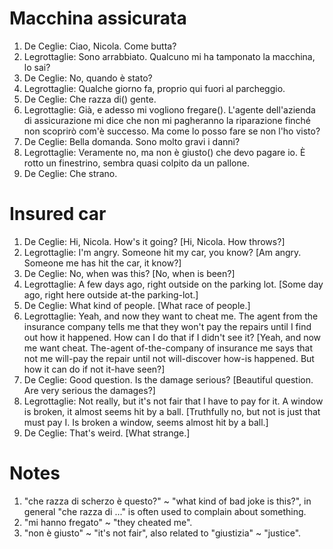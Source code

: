 # Macchina assicurata

1. De Ceglie: Ciao, Nicola. Come butta?
1. Legrottaglie: Sono arrabbiato. Qualcuno mi ha tamponato la macchina, lo sai?
1. De Ceglie: No, quando è stato?
1. Legrottaglie: Qualche giorno fa, proprio qui fuori al parcheggio.
1. De Ceglie: Che razza di() gente.
1. Legrottaglie: Già, e adesso mi vogliono fregare(). L'agente dell'azienda di
assicurazione mi dice che non mi pagheranno la riparazione finché non
scoprirò com'è successo. Ma come lo posso fare se non l'ho visto?
1. De Ceglie: Bella domanda. Sono molto gravi i danni?
1. Legrottaglie: Veramente no, ma non è giusto() che devo pagare io. È rotto un
finestrino, sembra quasi colpito da un pallone.
1. De Ceglie: Che strano.

# Insured car

1. De Ceglie: Hi, Nicola. How's it going?
[Hi, Nicola. How throws?]
1. Legrottaglie: I'm angry. Someone hit my car, you know?
[Am angry. Someone me has hit the car, it know?]
1. De Ceglie: No, when was this?
[No, when is been?]
1. Legrottaglie: A few days ago, right outside on the parking lot.
[Some day ago, right here outside at-the parking-lot.]
1. De Ceglie: What kind of people.
[What race of people.]
1. Legrottaglie: Yeah, and now they want to cheat me. The agent from the
insurance company tells me that they won't pay the repairs until I find
out how it happened. How can I do that if I didn't see it?
[Yeah, and now me want cheat. The-agent of-the-company of insurance me
says that not me will-pay the repair until not will-discover how-is
happened. But how it can do if not it-have seen?]
1. De Ceglie: Good question. Is the damage serious?
[Beautiful question. Are very serious the damages?]
1. Legrottaglie: Not really, but it's not fair that I have to pay for it.
A window is broken, it almost seems hit by a ball.
[Truthfully no, but not is just that must pay I. Is broken a window, seems
almost hit by a ball.]
1. De Ceglie: That's weird.
[What strange.]

# Notes

1. "che razza di scherzo è questo?" ~ "what kind of bad joke is this?", in
general "che razza di ..." is often used to complain about something.
1. "mi hanno fregato" ~ "they cheated me".
1. "non è giusto" ~ "it's not fair", also related to
"giustizia" ~ "justice".